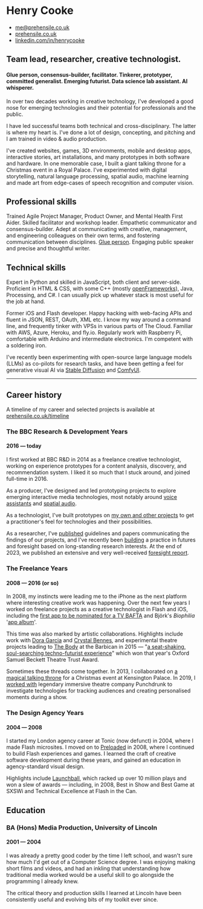 # Henry Cooke   

- me@prehensile.co.uk
- [prehensile.co.uk](https://prehensile.co.uk/)
- [linkedin.com/in/henrycooke](https://www.linkedin.com/in/henrycooke/)

## Team lead, researcher, creative technologist.

#### Glue person, consensus-builder, facilitator. Tinkerer, prototyper, committed generalist. Emerging futurist. Data science lab assistant. AI whisperer.

In over two decades working in creative technology, I've developed a good nose for emerging technologies and their potential for professionals and the public.

I have led successful teams both technical and cross-disciplinary. The latter is where my heart is. I've done a lot of design, concepting, and pitching and I am trained in video & audio production.

I've created websites, games, 3D environments, mobile and desktop apps, interactive stories, art installations, and many prototypes in both software and hardware. In one memorable case, I built a giant talking throne for a Christmas event in a Royal Palace. I've experimented with digital storytelling, natural language processing, spatial audio, machine learning and made art from edge-cases of speech recognition and computer vision.

## Professional skills

Trained Agile Project Manager, Product Owner, and Mental Health First Aider. Skilled facilitator and workshop leader. Empathetic communicator and consensus-builder. Adept at communicating with creative, management, and engineering colleagues on their own terms, and fostering communication between disciplines. [Glue person](https://www.linkedin.com/pulse/glue-people-one-most-desired-job-market-enza-artino/). Engaging public speaker and precise and thoughtful writer. 

## Technical skills

Expert in Python and skilled in JavaScript, both client and server-side. Proficient in HTML & CSS, with some C++ (mostly [openFrameworks](https://openframeworks.cc/)), Java, Processing, and C#. I can usually pick up whatever stack is most useful for the job at hand. 

Former iOS and Flash developer. Happy hacking with web-facing APIs and fluent in JSON, REST, OAuth, XML etc. I know my way around a command line, and frequently tinker with VPSs in various parts of The Cloud. Familiar with AWS, Azure, Heroku, and fly.io. Regularly work with Raspberry Pi, comfortable with Arduino and intermediate electronics. I'm competent with a soldering iron.

I've recently been experimenting with open-source large language models (LLMs) as co-pilots for research tasks, and have been getting a feel for generative visual AI via [Stable Diffusion](https://en.wikipedia.org/wiki/Stable_Diffusion) and [ComfyUI](https://github.com/comfyanonymous/ComfyUI).

---

## Career history

A timeline of my career and selected projects is available at
[prehensile.co.uk/timeline](https://prehensile.co.uk/timeline/)

### The BBC Research & Development Years
#### 2016 — today

I first worked at BBC R&D in 2014 as a freelance creative technologist, working on experience prototypes for a content analysis, discovery, and recommendation system. I liked it so much that I stuck around, and joined full-time in 2016.

As a producer, I've designed and led prototyping projects to explore emerging interactive media technologies, most notably around [voice assistants](https://www.bbc.co.uk/rd/projects/talking-with-machines) and [spatial audio](https://www.bbc.co.uk/rd/blog/2021-01-audio-augmented-reality-spatial-voice).

As a technologist, I've built prototypes on [my own and other projects](https://www.bbc.co.uk/rd/people/henry-cooke?Type=Projects&Decade=All) to get a practitioner's feel for technologies and their possibilities.

As a researcher, I've [published](https://www.semanticscholar.org/author/Henry-Cooke/46422799) guidelines and papers communicating the findings of our projects, and I've recently been [building](https://www.bbc.co.uk/rd/blog/2022-07-introducing-r-and-d-futures) a practice in futures and foresight based on long-standing research interests. At the end of 2023, we published an extensive and very well-received [foresight report](https://www.bbc.co.uk/rd/blog/2023-10-projections-things-are-not-normal).

### The Freelance Years
#### 2008 — 2016 (or so)

In 2008, my instincts were leading me to the iPhone as the next platform where interesting creative work was happening. Over the next few years I worked on freelance projects as a creative technologist in Flash and iOS, including the [first app to be nominated for a TV BAFTA](https://www.telegraph.co.uk/technology/mobile-phones/8475033/Malcolm-Tucker-iPhone-app-nominated-for-Bafta.html) and Björk's _Biophilia_ '[app album](https://en.wikipedia.org/wiki/Biophilia_(album)#App)'.

This time was also marked by artistic collaborations. Highlights include work with [Dora Garcia](https://twentythreemillionstories.org/) and [Crystal Bennes](https://www.crystalbennes.com/portfolio/when-computers-were-women/), and experimental theatre projects leading to [The Body](https://nigelandlouise.com/The-Body) at the Barbican in 2015 — "[a seat-shaking, soul-searching techno-futurist experience](https://www.theguardian.com/stage/2015/nov/22/the-body-review-barbican)" which won that year's Oxford Samuel Beckett Theatre Trust Award.

Sometimes these threads come together. In 2013, I collaborated on [a magical talking throne](http://elkworks.co.uk/throne) for a Christmas event at Kensington Palace. In 2019, I [worked with](https://motherultimate.com/projects/theatre) legendary immersive theatre company Punchdrunk to investigate technologies for tracking audiences and creating personalised moments during a show.

### The Design Agency Years
#### 2004 — 2008

I started my London agency career at Tonic (now defunct) in 2004, where I made Flash microsites. I moved on to [Preloaded](https://www.preloaded.com) in 2008, where I continued to build Flash experiences and games. I learned the craft of creative software development during these years, and gained an education in agency-standard visual design.

Highlights include [Launchball](https://preloaded.com/work/launchball/), which racked up over 10 million plays and won a slew of awards — including, in 2008, Best in Show and Best Game at SXSWi and Technical Excellence at Flash in the Can.   

## Education
### BA (Hons) Media Production, University of Lincoln
#### 2001 — 2004

I was already a pretty good coder by the time I left school, and wasn't sure how much I'd get out of a Computer Science degree. I was enjoying making short films and videos, and had an inkling that understanding how traditional media worked would be a useful skill to go alongside the programming I already knew.

The critical theory and production skills I learned at Lincoln have been consistently useful and evolving bits of my toolkit ever since.
